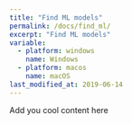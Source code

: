 ```yaml
---
title: "Find ML models"
permalink: /docs/find_ml/
excerpt: "Find ML models"
variable:
  - platform: windows
    name: Windows
  - platform: macos
    name: macOS
last_modified_at: 2019-06-14
---
```



Add you cool content here


